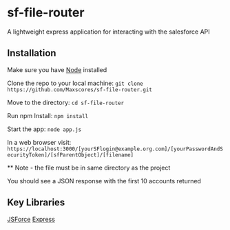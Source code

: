 # sf-file-router
A lightweight express application for interacting with the salesforce API


## Installation

Make sure you have [Node](https://nodejs.org/en/) installed

Clone the repo to your local machine:
`git clone https://github.com/Maxscores/sf-file-router.git`

Move to the directory:
`cd sf-file-router`

Run npm Install:
`npm install`

Start the app:
`node app.js`

In a web browser visit:
`https://localhost:3000/[yourSFlogin@example.org.com]/[yourPasswordAndSecurityToken]/[sfParentObject]/[filename]`

** Note - the file must be in same directory as the project

You should see a JSON response with the first 10 accounts returned


## Key Libraries
[JSForce](https://jsforce.github.io/)
[Express](https://expressjs.com)
